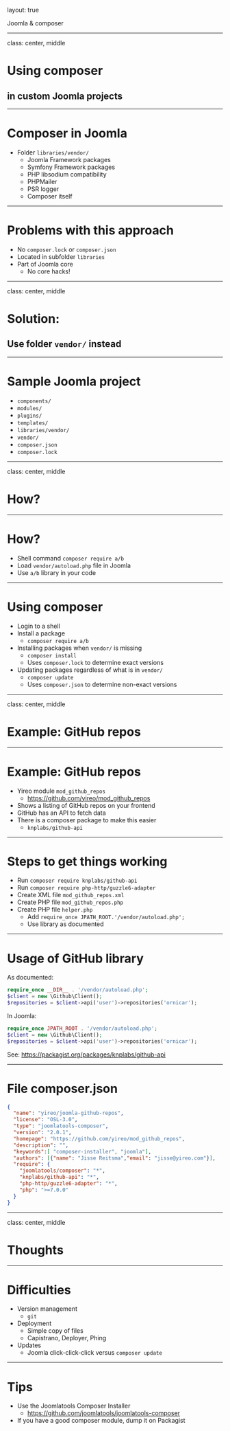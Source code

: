 layout: true
<div class="slide-heading">Joomla & composer</div>

---
class: center, middle
# Using composer
## in custom Joomla projects

---
# Composer in Joomla
- Folder `libraries/vendor/`
    - Joomla Framework packages
    - Symfony Framework packages
    - PHP libsodium compatibility
    - PHPMailer
    - PSR logger
    - Composer itself

---
# Problems with this approach
- No `composer.lock` or `composer.json`
- Located in subfolder `libraries`
- Part of Joomla core
    - No core hacks!

---
class: center, middle
# Solution:
## Use folder `vendor/` instead

---
# Sample Joomla project
- `components/`
- `modules/`
- `plugins/`
- `templates/`
- `libraries/vendor/`
- `vendor/`
- `composer.json`
- `composer.lock`

---
class: center, middle
# How?

---
# How?
- Shell command `composer require a/b`
- Load `vendor/autoload.php` file in Joomla
- Use `a/b` library in your code

---
# Using composer
- Login to a shell
- Install a package
    - `composer require a/b`
- Installing packages when `vendor/` is missing
    - `composer install`
    - Uses `composer.lock` to determine exact versions
- Updating packages regardless of what is in `vendor/`
    - `composer update`
    - Uses `composer.json` to determine non-exact versions

---
class: center, middle
# Example: GitHub repos

---
# Example: GitHub repos
- Yireo module `mod_github_repos`
    - https://github.com/yireo/mod_github_repos
- Shows a listing of GitHub repos on your frontend
- GitHub has an API to fetch data
- There is a composer package to make this easier
    - `knplabs/github-api`

---
# Steps to get things working
- Run `composer require knplabs/github-api`
- Run `composer require php-http/guzzle6-adapter`
- Create XML file `mod_github_repos.xml`
- Create PHP file `mod_github_repos.php`
- Create PHP file `helper.php`
    - Add `require_once JPATH_ROOT.'/vendor/autoload.php';`
    - Use library as documented

---
# Usage of GitHub library
As documented:
```php
require_once __DIR__ . '/vendor/autoload.php';
$client = new \Github\Client();
$repositories = $client->api('user')->repositories('ornicar');
```

In Joomla:
```php
require_once JPATH_ROOT . '/vendor/autoload.php';
$client = new \Github\Client();
$repositories = $client->api('user')->repositories('ornicar');
```

See: https://packagist.org/packages/knplabs/github-api

---
# File composer.json
```json
{
  "name": "yireo/joomla-github-repos",
  "license": "OSL-3.0",
  "type": "joomlatools-composer",
  "version": "2.0.1",
  "homepage": "https://github.com/yireo/mod_github_repos",
  "description": "",
  "keywords":[ "composer-installer", "joomla"],
  "authors": [{"name": "Jisse Reitsma","email": "jisse@yireo.com"}],
  "require": {
    "joomlatools/composer": "*",
    "knplabs/github-api": "*",
    "php-http/guzzle6-adapter": "*",
    "php": ">=7.0.0"
  }
}

```

---
class: center, middle
# Thoughts

---
# Difficulties
- Version management
    - `git`
- Deployment
    - Simple copy of files
    - Capistrano, Deployer, Phing
- Updates
    - Joomla click-click-click versus `composer update`

---
# Tips
- Use the Joomlatools Composer Installer
    - https://github.com/joomlatools/joomlatools-composer
- If you have a good composer module, dump it on Packagist
